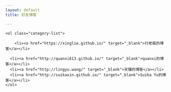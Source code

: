 ```yaml
---
layout: default
title: 好友博客

---
```


<div class="content">

  <div class="main">

    <ol class="category-list">

        <li><a href="https://xinglie.github.io/" target="_blank">行老板的博客</a></li>

      <li><a href="http://quanxi613.github.io/" target="_blank">quanxi的博客</a></li>
      <li><a href="http://lingyu.wang/" target="_blank">天镶的博客</a></li>
      <li><a href="http://suikaxin.github.io/" target="_blank">Suika Yu的博客</a></li>
    </ol>
  </div>

  <div class="sidebar">

  </div>
</div>
